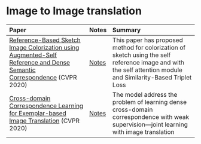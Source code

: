 # Image to Image translation

| Paper | Notes| Summary
|:-------------|:---------------|:-------|
|[Reference-Based Sketch Image Colorization using Augmented-Self Reference and Dense Semantic Correspondence](https://arxiv.org/pdf/2005.05207.pdf) (CVPR 2020)| [Notes](https://hackmd.io/@Amandeep/sketch_coloriztion)| This paper has proposed method for colorization of sketch using the self reference image and with the self attention module and Similarity-Based Triplet Loss|
|[Cross-domain Correspondence Learning for Exemplar-based Image Translation](https://arxiv.org/pdf/2004.05571.pdf) (CVPR 2020)|[Notes](https://hackmd.io/@Amandeep/CocosNET)|The model address the problem of learning dense cross-domain correspondence with weak supervision—joint learning with image translation|
